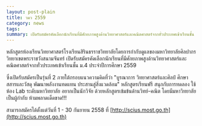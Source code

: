 ```yaml
---
layout: post-plain
title: วมว 2559
category: news
tags:
summary: เปิดรับสมัครคัดเลือกนักเรียนที่มีศักยภาพสูงด้านวิทยาศาสตร์และคณิตศาสตร์จากทั่วประเทศเข้าเรียนชั้น ม.4 ประจำปีการศึกษา 2559 สามารถสมัครได้ตั้งแต่วันที่ 1 - 30 กันยายน 2558 ...
---
```

หลักสูตรห้องเรียนวิทยาศาสตร์โรงเรียนสิรินธรราชวิทยาลัยโดยการกำกับดูแลของมหาวิทยาลัยศิลปากร วิทยาเขตพระราชวังสนามจันทร์ เปิดรับสมัครคัดเลือกนักเรียนที่มีศักยภาพสูงด้านวิทยาศาสตร์และคณิตศาสตร์จากทั่วประเทศเข้าเรียนชั้น ม.4 ประจำปีการศึกษา 2559

ซึ่งเปิดรับสมัครเป็นรุ่นที่ 2 ภายใต้กรอบแนวความคิดที่ว่า "บูรณาการ วิทยาศาสตร์และศิลป์ ศึกษาสสารและวัสดุ พัฒนาพลังงานทดแทน ประสานสู่สิ่งแวดล้อม"
หลักสูตรเรียนฟรี สนุกกับการทดลอง ใช้ห้อง Lab ระดับมหาวิทยาลัย อยากเป็นนักวิจัย ด้วยหลักสูตรเข้มข้นด้านวิทย์-คณิต โดยมีมหาวิทยาลัยเป็นผู้กำกับ ห้ามพลาดเด็ดขาด!!!

สามารถสมัครได้ตั้งแต่วันที่ 1 - 30 กันยายน 2558 ที่ [http://scius.most.go.th](http://scius.most.go.th)
